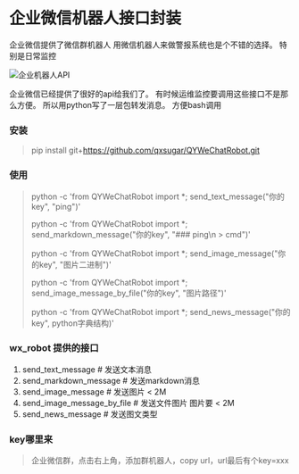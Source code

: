 企业微信机器人接口封装
===================

企业微信提供了微信群机器人
用微信机器人来做警报系统也是个不错的选择。
特别是日常监控

![企业机器人API](https://work.weixin.qq.com/help?person_id=1&doc_id=13376)

企业微信已经提供了很好的api给我们了。
有时候运维监控要调用这些接口不是那么方便。
所以用python写了一层包转发消息。
方便bash调用

### 安装
> pip install git+https://github.com/qxsugar/QYWeChatRobot.git

### 使用
> python -c 'from QYWeChatRobot import *; send_text_message("你的key", "ping")'
>
> python -c 'from QYWeChatRobot import *; send_markdown_message("你的key", "### ping\n > cmd")'
>
> python -c 'from QYWeChatRobot import *; send_image_message("你的key", "图片二进制")'
>
> python -c 'from QYWeChatRobot import *; send_image_message_by_file("你的key", "图片路径")'
>
> python -c 'from QYWeChatRobot import *; send_news_message("你的key", python字典结构)'


### wx_robot 提供的接口
1. send_text_message            # 发送文本消息
2. send_markdown_message        # 发送markdown消息
3. send_image_message           # 发送图片 < 2M
4. send_image_message_by_file   # 发送文件图片 图片要 < 2M
5. send_news_message            # 发送图文类型

### key哪里来
> 企业微信群，点击右上角，添加群机器人，copy url，url最后有个key=xxx

